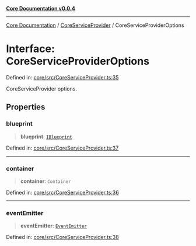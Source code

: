 [**Core Documentation v0.0.4**](../../README.md)

***

[Core Documentation](../../modules.md) / [CoreServiceProvider](../README.md) / CoreServiceProviderOptions

# Interface: CoreServiceProviderOptions

Defined in: [core/src/CoreServiceProvider.ts:35](https://github.com/stonemjs/core/blob/93efe04ef1a71ad6f49c3b315da54d45ace50f23/src/CoreServiceProvider.ts#L35)

CoreServiceProvider options.

## Properties

### blueprint

> **blueprint**: [`IBlueprint`](../../declarations/type-aliases/IBlueprint.md)

Defined in: [core/src/CoreServiceProvider.ts:37](https://github.com/stonemjs/core/blob/93efe04ef1a71ad6f49c3b315da54d45ace50f23/src/CoreServiceProvider.ts#L37)

***

### container

> **container**: `Container`

Defined in: [core/src/CoreServiceProvider.ts:36](https://github.com/stonemjs/core/blob/93efe04ef1a71ad6f49c3b315da54d45ace50f23/src/CoreServiceProvider.ts#L36)

***

### eventEmitter

> **eventEmitter**: [`EventEmitter`](../../events/EventEmitter/classes/EventEmitter.md)

Defined in: [core/src/CoreServiceProvider.ts:38](https://github.com/stonemjs/core/blob/93efe04ef1a71ad6f49c3b315da54d45ace50f23/src/CoreServiceProvider.ts#L38)
